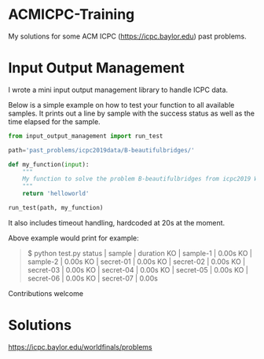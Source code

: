 # ACMICPC-Training
My solutions for some ACM ICPC (https://icpc.baylor.edu) past problems.

# Input Output Management
I wrote a mini input output management library to handle ICPC data.

Below is a simple example on how to test your function to all available samples.
It prints out a line by sample with the success status as well as the time elapsed for the sample.

```py
from input_output_management import run_test

path='past_problems/icpc2019data/B-beautifulbridges/'

def my_function(input):
    """
    My function to solve the problem B-beautifulbridges from icpc2019 WF
    """
    return 'helloworld'

run_test(path, my_function)
```

It also includes timeout handling, hardcoded at 20s at the moment.

Above example would print for example:

> $ python test.py
> status  | sample	| duration
> KO	| sample-1 	| 0.00s
> KO	| sample-2 	| 0.00s
> KO	| secret-01 	| 0.00s
> KO	| secret-02 	| 0.00s
> KO	| secret-03 	| 0.00s
> KO	| secret-04 	| 0.00s
> KO	| secret-05 	| 0.00s
> KO	| secret-06 	| 0.00s
> KO	| secret-07 	| 0.00s

Contributions welcome

# Solutions

https://icpc.baylor.edu/worldfinals/problems
